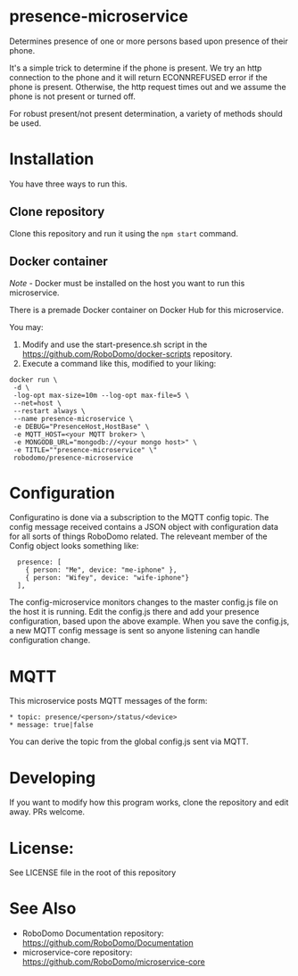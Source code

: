 # presence-microservice
Determines presence of one or more persons based upon presence of their phone.

It's a simple trick to determine if the phone is present.  We try an http connection to the phone and it will return ECONNREFUSED error if the phone is present.  Otherwise, the http request times out and we assume the phone is not present or turned off.

For robust present/not present determination, a variety of methods should be used.


# Installation


You have three ways to run this. 

## Clone repository
Clone this repository and run it using the ```npm start``` command.

## Docker container
*Note* - Docker must be installed on the host you want to run this microservice.

There is a premade Docker container on Docker Hub for this microservice.  

You may:
1) Modify and use the start-presence.sh script in the https://github.com/RoboDomo/docker-scripts repository.
2) Execute a command like this, modified to your liking:

```
docker run \
 -d \
 -log-opt max-size=10m --log-opt max-file=5 \
 --net=host \
 --restart always \
 --name presence-microservice \
 -e DEBUG="PresenceHost,HostBase" \
 -e MQTT_HOST=<your MQTT broker> \
 -e MONGODB_URL="mongodb://<your mongo host>" \
 -e TITLE=""presence-microservice" \"
 robodomo/presence-microservice
```

# Configuration
Configuratino is done via a subscription to the MQTT config topic.  The config message received contains a JSON object with configuration data for all sorts of things RoboDomo related.  The releveant member of the Config object looks something like:
```
  presence: [
	{ person: "Me", device: "me-iphone" },
	{ person: "Wifey", device: "wife-iphone"}	
  ],
```  

The config-microservice monitors changes to the master config.js file on the host it is running.  Edit the config.js there and add your presence configuration, based upon the above example.  When you save the config.js, a new MQTT config message is sent so anyone listening can handle configuration change.

# MQTT
This microservice posts MQTT messages of the form:
```
* topic: presence/<person>/status/<device>
* message: true|false
```

You can derive the topic from the global config.js sent via MQTT.

# Developing
If you want to modify how this program works, clone the repository and edit away. PRs welcome.

# License:
See LICENSE file in the root of this repository

# See Also

* RoboDomo Documentation repository: https://github.com/RoboDomo/Documentation
* microservice-core repository: https://github.com/RoboDomo/microservice-core
